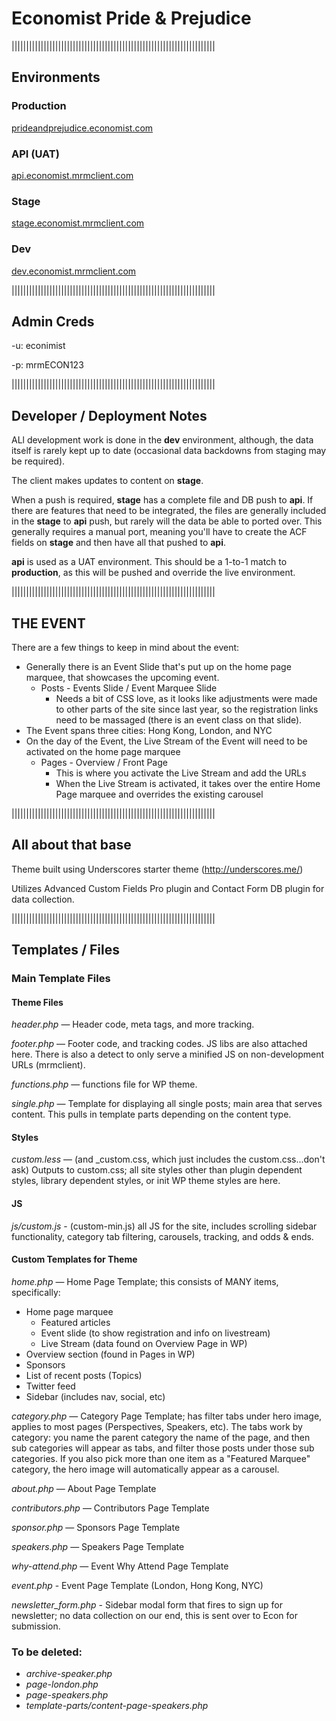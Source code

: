 # Economist Pride & Prejudice

||||||||||||||||||||||||||||||||||||||||||||||||||||||||||||||||||||||
## Environments

### Production
[prideandprejudice.economist.com](http://prideandprejudice.economist.com/)

### API (UAT)
[api.economist.mrmclient.com](http://api.economist.mrmclient.com)

### Stage
[stage.economist.mrmclient.com](http://stage.economist.mrmclient.com)

### Dev
[dev.economist.mrmclient.com](http://dev.economist.mrmclient.com)

||||||||||||||||||||||||||||||||||||||||||||||||||||||||||||||||||||||
## Admin Creds

-u: econimist

-p: mrmECON123

||||||||||||||||||||||||||||||||||||||||||||||||||||||||||||||||||||||
## Developer / Deployment Notes

ALl development work is done in the **dev** environment, although, the data itself is rarely kept up to date (occasional data backdowns from staging may be required).

The client makes updates to content on **stage**.

When a push is required, **stage** has a complete file and DB push to **api**. If there are features that need to be integrated, the files are generally included in the **stage** to **api** push, but rarely will the data be able to ported over. This generally requires a manual port, meaning you'll have to create the ACF fields on **stage** and then have all that pushed to **api**.

**api** is used as a UAT environment. This should be a 1-to-1 match to **production**, as this will be pushed and override the live environment.

||||||||||||||||||||||||||||||||||||||||||||||||||||||||||||||||||||||
## THE EVENT

There are a few things to keep in mind about the event:

* Generally there is an Event Slide that's put up on the home page marquee, that showcases the upcoming event.
  * Posts - Events Slide / Event Marquee Slide
    * Needs a bit of CSS love, as it looks like adjustments were made to other parts of the site since last year, so the registration links need to be massaged (there is an event class on that slide).
* The Event spans three cities: Hong Kong, London, and NYC
* On the day of the Event, the Live Stream of the Event will need to be activated on the home page marquee
  * Pages - Overview / Front Page
    * This is where you activate the Live Stream and add the URLs
    * When the Live Stream is activated, it takes over the entire Home Page marquee and overrides the existing carousel

||||||||||||||||||||||||||||||||||||||||||||||||||||||||||||||||||||||
## All about that base

Theme built using Underscores starter theme (http://underscores.me/)

Utilizes Advanced Custom Fields Pro plugin and Contact Form DB plugin for data collection.

||||||||||||||||||||||||||||||||||||||||||||||||||||||||||||||||||||||
## Templates / Files

### Main Template Files

#### Theme Files
_header.php_ — Header code, meta tags, and more tracking.

_footer.php_ — Footer code, and tracking codes. JS libs are also attached here. There is also a detect to only serve a minified JS on non-development URLs (mrmclient).

_functions.php_ — functions file for WP theme.

_single.php_ — Template for displaying all single posts; main area that serves content. This pulls in template parts depending on the content type.

#### Styles
_custom.less_ — (and _custom.css, which just includes the custom.css...don't ask) Outputs to custom.css; all site styles other than plugin dependent styles, library dependent styles, or init WP theme styles are here.

#### JS
_js/custom.js_ - (custom-min.js) all JS for the site, includes scrolling sidebar functionality, category tab filtering, carousels, tracking, and odds & ends.

#### Custom Templates for Theme
_home.php_ — Home Page Template; this consists of MANY items, specifically:

* Home page marquee
  * Featured articles
  * Event slide (to show registration and info on livestream)
  * Live Stream (data found on Overview Page in WP)
* Overview section (found in Pages in WP)
* Sponsors
* List of recent posts (Topics)
* Twitter feed
* Sidebar (includes nav, social, etc)

_category.php_ — Category Page Template; has filter tabs under hero image, applies to most pages (Perspectives, Speakers, etc). The tabs work by category: you name the parent category the name of the page, and then sub categories will appear as tabs, and filter those posts under those sub categories. If you also pick more than one item as a "Featured Marquee" category, the hero image will automatically appear as a carousel.

_about.php_ — About Page Template

_contributors.php_ — Contributors Page Template

_sponsor.php_ — Sponsors Page Template

_speakers.php_ — Speakers Page Template

_why-attend.php_ — Event Why Attend Page Template

_event.php_ - Event Page Template (London, Hong Kong, NYC)

_newsletter_form.php_ - Sidebar modal form that fires to sign up for newsletter; no data collection on our end, this is sent over to Econ for submission.

### To be deleted:
* _archive-speaker.php_
* _page-london.php_
* _page-speakers.php_
* _template-parts/content-page-speakers.php_
